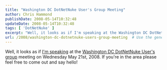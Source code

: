 ```yaml
---
title: "Washington DC DotNetNuke User's Group Meeting"
author: Chris Hammond
publishDate: 2008-05-14T10:32:48
updateDate: 2008-05-14T10:32:48
tags: [ 'DotNetNuke' ]
excerpt: "Well, it looks as if I'm speaking at the Washington DC DotNetNuke User's group meeting on Wednesday May 21st, 2008. If you're in the area please feel free to come out and say hello!"
url: /2008/washington-dc-dotnetnuke-users-group-meeting  # Use the generated URL with year
---
```

<p>Well, it looks as if <a href="https://www.capitaldug.org/Announcements/tabid/750/articleType/ArticleView/articleId/41/Event-Update-Wednesday-May-21st-2008.aspx">I'm speaking</a> at the <a href="https://www.capitaldug.org">Washington DC DotNetNuke User's group</a> meeting on Wednesday May 21st, 2008. If you're in the area please feel free to come out and say hello!</p>
